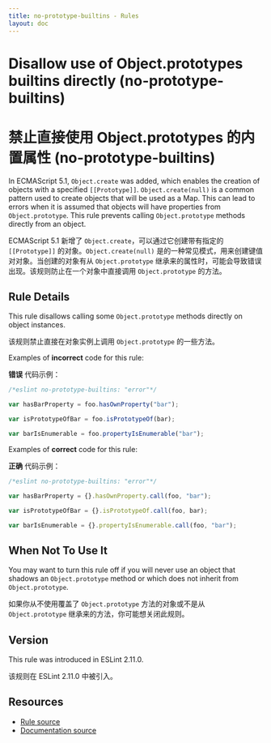 ```yaml
---
title: no-prototype-builtins - Rules
layout: doc
---
```

<!-- Note: No pull requests accepted for this file. See README.md in the root directory for details. -->

# Disallow use of Object.prototypes builtins directly (no-prototype-builtins)

# 禁止直接使用 Object.prototypes 的内置属性 (no-prototype-builtins)

In ECMAScript 5.1, `Object.create` was added, which enables the creation of objects with a specified `[[Prototype]]`. `Object.create(null)` is a common pattern used to create objects that will be used as a Map. This can lead to errors when it is assumed that objects will have properties from `Object.prototype`. This rule prevents calling `Object.prototype` methods directly from an object.

ECMAScript 5.1 新增了 `Object.create`，可以通过它创建带有指定的 `[[Prototype]]` 的对象。`Object.create(null)` 是的一种常见模式，用来创建键值对对象。当创建的对象有从 `Object.prototype` 继承来的属性时，可能会导致错误出现。该规则防止在一个对象中直接调用 `Object.prototype` 的方法。

## Rule Details

This rule disallows calling some `Object.prototype` methods directly on object instances.

该规则禁止直接在对象实例上调用 `Object.prototype` 的一些方法。

Examples of **incorrect** code for this rule:

**错误** 代码示例：

```js
/*eslint no-prototype-builtins: "error"*/

var hasBarProperty = foo.hasOwnProperty("bar");

var isPrototypeOfBar = foo.isPrototypeOf(bar);

var barIsEnumerable = foo.propertyIsEnumerable("bar");
```

Examples of **correct** code for this rule:

**正确** 代码示例：

```js
/*eslint no-prototype-builtins: "error"*/

var hasBarProperty = {}.hasOwnProperty.call(foo, "bar");

var isPrototypeOfBar = {}.isPrototypeOf.call(foo, bar);

var barIsEnumerable = {}.propertyIsEnumerable.call(foo, "bar");
```

## When Not To Use It

You may want to turn this rule off if you will never use an object that shadows an `Object.prototype` method or which does not inherit from `Object.prototype`.

如果你从不使用覆盖了 `Object.prototype` 方法的对象或不是从 `Object.prototype` 继承来的方法，你可能想关闭此规则。

## Version

This rule was introduced in ESLint 2.11.0.

该规则在 ESLint 2.11.0 中被引入。

## Resources

* [Rule source](https://github.com/eslint/eslint/tree/master/lib/rules/no-prototype-builtins.js)
* [Documentation source](https://github.com/eslint/eslint/tree/master/docs/rules/no-prototype-builtins.md)
